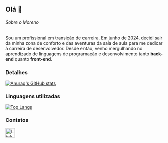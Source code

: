 ## Olá 👋

###### Sobre o Moreno
Sou um profissional em transição de carreira. Em junho de 2024, decidi sair da minha zona de conforto e das aventuras da sala de aula para me dedicar à carreira de desenvolvedor. Desde então, venho mergulhando no aprendizado de linguagens de programação e desenvolvimento tanto **back-end** quanto **front-end**.

### Detalhes

[![Anurag's GitHub stats](https://github-readme-stats.vercel.app/api?username=Morenodev085&show_icons=true&theme=dark)](https://github.com/anuraghazra/github-readme-stats)

### Linguagens utilizadas

[![Top Langs](https://github-readme-stats.vercel.app/api/top-langs/?username=Morenodev085&layout=compact&theme=dark)](https://github.com/anuraghazra/github-readme-stats)

### Contatos

[<img src='https://img.shields.io/badge/LinkedIn-0077B5?style=for-the-badge&logo=linkedin&logoColor=white' alt='LinkedIn' height='30'>](https://www.linkedin.com/in/morenoalmeida)
